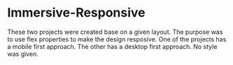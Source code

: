 # Immersive-Responsive
These two projects were created base on a given layout. The purpose was to use flex properties to make the design resposive.
One of the projects has a mobile first approach. The other has a desktop first approach. No style was given.
